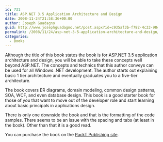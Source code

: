 ```yaml
---
id: 731
title: ASP.NET 3.5 Application Architecture and Design
date: 2008-11-24T21:58:36+00:00
author: Joseph Guadagno
guid: http://www.josephguadagno.net/post.aspx?id=c935af3b-f782-4c33-98cd-a8694ad8a23f
permalink: /2008/11/24/asp-net-3-5-application-architecture-and-design/
categories:
  - Books
---
```

Although the title of this book states the book is for ASP.NET 3.5 application architecture and design, you will be able to take these concepts well beyond ASP.NET.  The concepts and technics that this author conveys can be used for all Windows .NET development.  The author starts out explaining basic 1 tier architecture and eventually graduates you to a five-tier architecture.

The book covers ER diagrams, domain modeling, common design patterns, SOA, WCF, and even database design.  This book is a good starter book for those of you that want to move out of the developer role and start learning about basic principals in applications design.

There is only one downside the book and that is the formatting of the code samples.  There seems to be an issue with the spacing and tabs (at least in the book).  Other than that it is a good read.

You can purchase the book on the [PackT Publishing site](http://www.packtpub.com/application-architecture-and-design-for-asp-.net-3.5/book/mid/261108nprnz1).